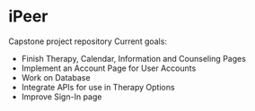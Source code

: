 # iPeer
Capstone project repository
Current goals:
- Finish Therapy, Calendar, Information and Counseling Pages
- Implement an Account Page for User Accounts
- Work on Database
- Integrate APIs for use in Therapy Options
- Improve Sign-In page